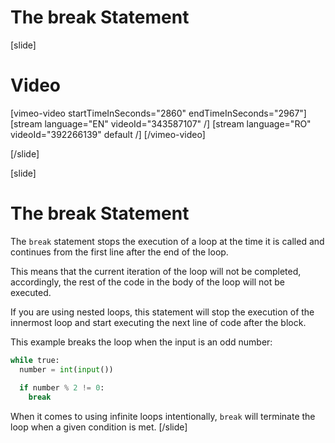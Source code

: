 # The break Statement

[slide]
# Video

[vimeo-video startTimeInSeconds="2860" endTimeInSeconds="2967"]
[stream language="EN" videoId="343587107"  /]
[stream language="RO" videoId="392266139" default /]
[/vimeo-video]

[/slide]

[slide]
# The break Statement
The `break` statement stops the execution of a loop at the time it is called and continues from the first line after the end of the loop.

This means that the current iteration of the loop will not be completed, accordingly, the rest of the code in the body of the loop will not be executed.

If you are using nested loops, this statement will stop the execution of the innermost loop and start executing the next line of code after the block.

This example breaks the loop when the input is an odd number:
```py live
while true:
  number = int(input())
  
  if number % 2 != 0:
    break
```
When it comes to using infinite loops intentionally, `break` will terminate the loop when a given condition is met.
[/slide]